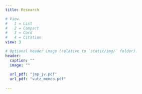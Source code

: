```yaml
---
title: Research

# View.
#   1 = List
#   2 = Compact
#   3 = Card
#   4 = Citation
view: 3

# Optional header image (relative to `static/img/` folder).
header:
  caption: ""
  image: ""
  
  url_pdf: "jmp_jv.pdf" 
  url_pdf: "vutz_mendo.pdf"
 
---
```

